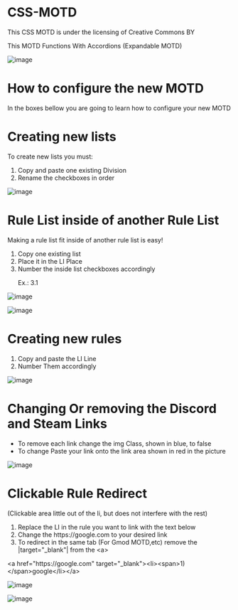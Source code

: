 # CSS-MOTD
This CSS MOTD is under the licensing of Creative Commons BY<p/>
This MOTD Functions With Accordions (Expandable MOTD)

![image](https://user-images.githubusercontent.com/64750771/117525389-718eb600-af98-11eb-8670-d69b2583b0ba.png)

# How to configure the new MOTD
In the boxes bellow you are going to learn how to configure your new MOTD
# Creating new lists
To create new lists you must:
<ol>
<li>Copy and paste one existing Division</li>
<li>Rename the checkboxes in order</li>
</ol>

![image](https://user-images.githubusercontent.com/64750771/117524567-5457e880-af94-11eb-91d2-111865582c90.png)

# Rule List inside of another Rule List
Making a rule list fit inside of another rule list is easy!<p/>
<ol>
<li>Copy one existing list</li>
<li>Place it in the LI Place</li>
<li>Number the inside list checkboxes accordingly<p/> Ex.: 3.1</li>
</ol>

![image](https://user-images.githubusercontent.com/64750771/118533460-7aad1f00-b71e-11eb-847c-8b13e0e250cb.png)

![image](https://user-images.githubusercontent.com/64750771/117524844-d4328280-af95-11eb-84c3-ce081e2730d8.png)

# Creating new rules
<ol>
<li>Copy and paste the LI Line</li>
<li>Number Them accordingly</li>
</ol>

![image](https://user-images.githubusercontent.com/64750771/117524946-633f9a80-af96-11eb-8149-17758e72801c.png)


# Changing Or removing the Discord and Steam Links
<ul>
<li>To remove each link change the img Class, shown in blue, to false
<li>To change Paste your link onto the link area shown in red in the picture</li>
</ul>

![image](https://user-images.githubusercontent.com/64750771/118532859-ce6b3880-b71d-11eb-98b0-604a82a8131f.png)

# Clickable Rule Redirect
(Clickable area little out of the li, but does not interfere with the rest)
<ol>
  <li>Replace the LI in the rule you want to link with the text below</li>
  <li>Change the https://google.com to your desired link</li>
  <li>To redirect in the same tab (For Gmod MOTD,etc) remove the |target="_blank"| from the &lt;a&gt;</li>
</ol>
<p>&lt;a href="https://google.com" target="_blank"&gt;&lt;li&gt;&lt;span&gt;1) &lt;/span&gt;google&lt;/li&gt;&lt;/a&gt;</p>

![image](https://user-images.githubusercontent.com/64750771/118829020-275cdd00-b894-11eb-82be-4f515077a562.png)

![image](https://user-images.githubusercontent.com/64750771/118829167-43607e80-b894-11eb-9761-9f23dfbcdcd2.png)

